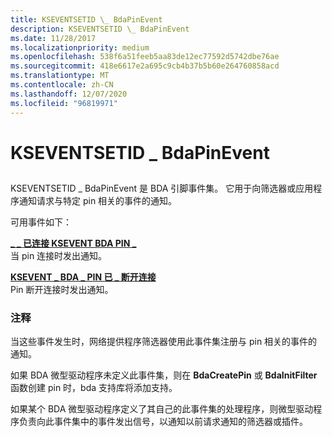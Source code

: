 ```yaml
---
title: KSEVENTSETID \_ BdaPinEvent
description: KSEVENTSETID \_ BdaPinEvent
ms.date: 11/28/2017
ms.localizationpriority: medium
ms.openlocfilehash: 538f6a51feeb5aa83de12ec77592d5742dbe76ae
ms.sourcegitcommit: 418e6617e2a695c9cb4b37b5b60e264760858acd
ms.translationtype: MT
ms.contentlocale: zh-CN
ms.lasthandoff: 12/07/2020
ms.locfileid: "96819971"
---
```

# <a name="kseventsetid_bdapinevent"></a>KSEVENTSETID \_ BdaPinEvent


## <span id="ddk_kseventsetid_bdapinevent_ks"></span><span id="DDK_KSEVENTSETID_BDAPINEVENT_KS"></span>


KSEVENTSETID \_ BdaPinEvent 是 BDA 引脚事件集。 它用于向筛选器或应用程序通知请求与特定 pin 相关的事件的通知。

可用事件如下：

<span id="KSEVENT_BDA_PIN_CONNECTED"></span><span id="ksevent_bda_pin_connected"></span>[**\_ \_ 已连接 KSEVENT BDA PIN \_**](ksevent-bda-pin-connected.md)  
当 pin 连接时发出通知。

<span id="KSEVENT_BDA_PIN_DISCONNECTED"></span><span id="ksevent_bda_pin_disconnected"></span>[**KSEVENT \_ BDA \_ PIN 已 \_ 断开连接**](ksevent-bda-pin-disconnected.md)  
Pin 断开连接时发出通知。

### <a name="comments"></a>注释

当这些事件发生时，网络提供程序筛选器使用此事件集注册与 pin 相关的事件的通知。

如果 BDA 微型驱动程序未定义此事件集，则在 **BdaCreatePin** 或 **BdaInitFilter** 函数创建 pin 时，bda 支持库将添加支持。

如果某个 BDA 微型驱动程序定义了其自己的此事件集的处理程序，则微型驱动程序负责向此事件集中的事件发出信号，以通知以前请求通知的筛选器或插件。

 

 





